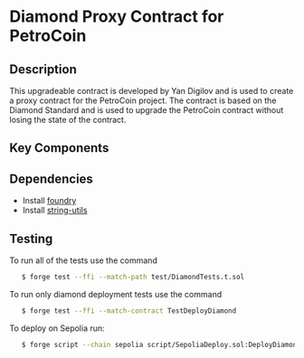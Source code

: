 # Diamond Proxy Contract for PetroCoin

## Description

This upgradeable contract is developed by Yan Digilov and is used to create a proxy contract for the PetroCoin project. The contract is based on the Diamond Standard and is used to upgrade the PetroCoin contract without losing the state of the contract.

## Key Components

## Dependencies

- Install [foundry](https://book.getfoundry.sh)
- Install [string-utils](https://github.com/Arachnid/solidity-stringutils)

## Testing

To run all of the tests use the command

```bash
   $ forge test --ffi --match-path test/DiamondTests.t.sol
```

To run only diamond deployment tests use the command

```bash
   $ forge test --ffi --match-contract TestDeployDiamond
```

To deploy on Sepolia run:

```bash
   $ forge script --chain sepolia script/SepoliaDeploy.sol:DeployDiamondSepolia --rpc-url $SEPOLIA_RPC_URL --private-key <PRIVATE KEY> --broadcast --verify -vvvv --ffi
```

